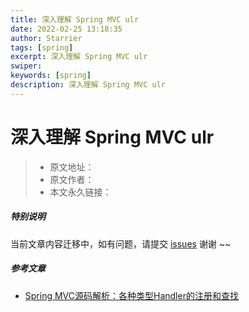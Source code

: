 ```yaml
---
title: 深入理解 Spring MVC ulr
date: 2022-02-25 13:18:35
author: Starrier
tags: [spring]
excerpt: 深入理解 Spring MVC ulr
swiper:
keywords: [spring]
description: 深入理解 Spring MVC ulr
---
```


# 深入理解 Spring MVC ulr

> * 原文地址：[]()
> * 原文作者：[]()
> * 本文永久链接：[]()

##### **特别说明**

当前文章内容迁移中，如有问题，请提交 [issues](https://github.com/Starrier/starrier.github.io/issues) 谢谢 ~~

##### 参考文章

- [Spring MVC源码解析：各种类型Handler的注册和查找](https://blog.csdn.net/zzti_erlie/article/details/106168046)
